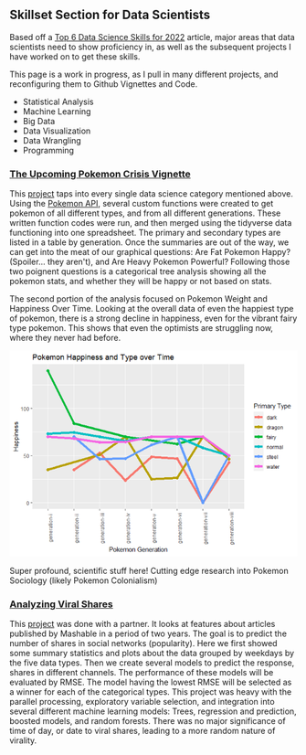 ## Skillset Section for Data Scientists
Based off a [Top 6 Data Science Skills for 2022](https://www.simplilearn.com/what-skills-do-i-need-to-become-a-data-scientist-article) article, major areas that data scientists need to show proficiency in, as well as the subsequent projects I have worked on to get these skills.

This page is a work in progress, as I pull in many different projects, and reconfiguring them to Github Vignettes and Code.

- Statistical Analysis
- Machine Learning
- Big Data
- Data Visualization
- Data Wrangling
- Programming

### [The Upcoming Pokemon Crisis Vignette](https://agrichick45.github.io/ST558Project1/)
This [project](https://agrichick45.github.io/ST558Project1/) taps into every single data science category mentioned above. Using the [Pokemon API](https://pokeapi.co/), several custom functions were created to get pokemon of all different types, and from all different generations. These written function codes were run, and then merged using the tidyverse data functioning into one spreadsheet. The primary and secondary types are listed in a table by generation. Once the summaries are out of the way, we can get into the meat of our graphical questions: Are Fat Pokemon Happy? (Spoiler... they aren't), and Are Heavy Pokemon Powerful? Following those two poignent questions is a categorical tree analysis showing all the pokemon stats, and whether they will be happy or not based on stats.

The second portion of the analysis focused on Pokemon Weight and Happiness Over Time. Looking at the overall data of even the happiest type of pokemon, there is a strong decline in happiness, even for the vibrant fairy type pokemon. This shows that even the optimists are struggling now, where they never had before.

![](images/pokemonHappiness.png)

Super profound, scientific stuff here! Cutting edge research into Pokemon Sociology (likely Pokemon Colonialism) 


### [Analyzing Viral Shares](https://agrichick45.github.io/ST558Project2/)

This [project](https://agrichick45.github.io/ST558Project2/) was done with a partner. It looks at features about articles published by Mashable in a period of two years. The goal is to predict the number of shares in social networks (popularity). Here we first showed some summary statistics and plots about the data grouped by weekdays by the five data types. Then we create several models to predict the response, shares in different channels. The performance of these models will be evaluated by RMSE. The model having the lowest RMSE will be selected as a winner for each of the categorical types. This project was heavy with the parallel processing, exploratory variable selection, and integration into several different machine learning models: Trees, regression and prediction, boosted models, and random forests. There was no major significance of time of day, or date to viral shares, leading to a more random nature of virality.
